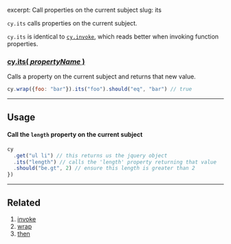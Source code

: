 excerpt: Call properties on the current subject
slug: its

`cy.its` calls properties on the current subject.

`cy.its` is identical to [`cy.invoke`](/v1.0/docs/invoke), which reads better when invoking function properties.

### [cy.its( *propertyName* )](#usage)

Calls a property on the current subject and returns that new value.

```javascript
cy.wrap({foo: "bar"}).its("foo").should("eq", "bar") // true
```

***

## Usage

#### Call the `length` property on the current subject

```javascript
cy
  .get("ul li") // this returns us the jquery object
  .its("length") // calls the 'length' property returning that value
  .should("be.gt", 2) // ensure this length is greater than 2
})
```

***

## Related
1. [invoke](/v1.0/docs/invoke)
2. [wrap](/v1.0/docs/wrap)
3. [then](/v1.0/docs/then)